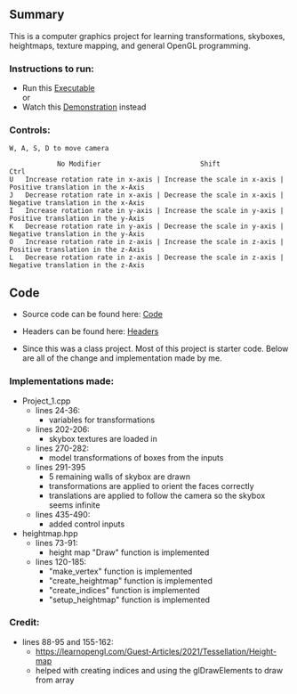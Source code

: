 ## Summary
This is a computer graphics project for learning transformations, skyboxes, heightmaps, texture mapping, and general OpenGL programming. 

### Instructions to run:
- Run this [Executable](./Project_1/Project_1.exe) <br>
or
- Watch this [Demonstration](./Results/Project1_demostration.mkv) instead

### Controls:

	W, A, S, D to move camera

			    No Modifier							Shift								Ctrl
	U 	Increase rotation rate in x-axis | Increase the scale in x-axis | Positive translation in the x-Axis
	J 	Decrease rotation rate in x-axis | Decrease the scale in x-axis | Negative translation in the x-Axis
	I 	Increase rotation rate in y-axis | Increase the scale in y-axis | Positive translation in the y-Axis
	K 	Decrease rotation rate in y-axis | Decrease the scale in y-axis | Negative translation in the y-Axis
	O 	Increase rotation rate in z-axis | Increase the scale in z-axis | Positive translation in the z-Axis
	L 	Decrease rotation rate in z-axis | Decrease the scale in z-axis | Negative translation in the z-Axis

## Code
- Source code can be found here: [Code](./Project_1/Sources/Project1.cpp)

- Headers can be found here: [Headers](./Project_1/Headers/)

- Since this was a class project. Most of this project is starter code. Below are all of the change and implementation made by me.

### Implementations made:
- Project_1.cpp
	- lines 24-36:
		- variables for transformations
	- lines 202-206:
		- skybox textures are loaded in
	- lines 270-282:
		- model transformations of boxes from the inputs
	- lines 291-395
		- 5 remaining walls of skybox are drawn
		- transformations are applied to orient the faces correctly
		- translations are applied to follow the camera so the skybox seems infinite 
	- lines 435-490:
		- added control inputs
- heightmap.hpp
	- lines 73-91:
		- height map "Draw" function is implemented
	- lines 120-185:
		- "make_vertex" function is implemented
		- "create_heightmap" function is implemented
		- "create_indices" function is implemented
		- "setup_heightmap" function is implemented

### Credit:
- lines 88-95 and 155-162:  
	- https://learnopengl.com/Guest-Articles/2021/Tessellation/Height-map 
	- helped with creating indices and using the glDrawElements to draw from array